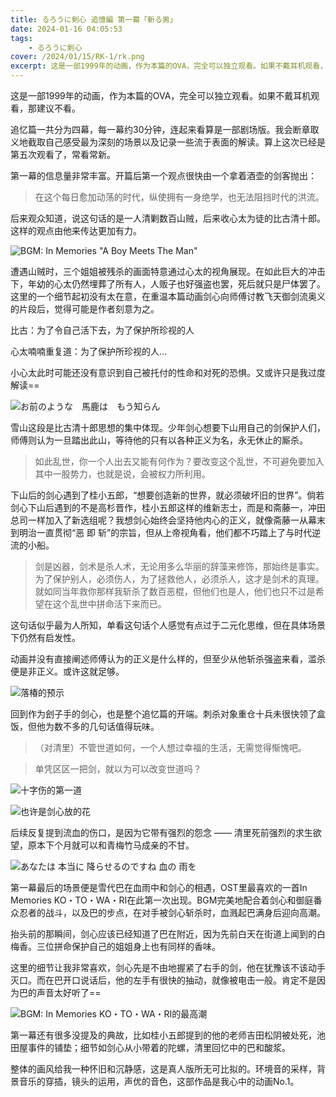 ```yaml
---
title: るろうに剣心 追憶編 第一幕「斬る男」
date: 2024-01-16 04:05:53
tags:
    - るろうに剣心
cover: /2024/01/15/RK-1/rk.png
excerpt: 这是一部1999年的动画，作为本篇的OVA，完全可以独立观看。如果不戴耳机观看，那建议不看...
---
```


这是一部1999年的动画，作为本篇的OVA，完全可以独立观看。如果不戴耳机观看，那建议不看。

追忆篇一共分为四幕，每一幕约30分钟，连起来看算是一部剧场版。我会断章取义地截取自己感受最为深刻的场景以及记录一些流于表面的解读。算上这次已经是第五次观看了，常看常新。

第一幕的信息量非常丰富。开篇后第一个观点很快由一个拿着酒壶的剑客抛出：

> 在这个每日愈加动荡的时代，纵使拥有一身绝学，也无法阻挡时代的洪流。

后来观众知道，说这句话的是一人清剿数百山贼，后来收心太为徒的比古清十郎。这样的观点由他来传达更加有力。

![BGM: In Memories "A Boy Meets The Man"](A_boy_meets_the_man.png) 

遭遇山贼时，三个姐姐被残杀的画面特意通过心太的视角展现。在如此巨大的冲击下，年幼的心太仍然埋葬了所有人，人贩子也好强盗也罢，死后就只是尸体罢了。这里的一个细节起初没有太在意，在重温本篇动画剑心向师傅讨教飞天御剑流奥义的片段后，觉得可能是作者刻意为之。

比古：为了令自己活下去，为了保护所珍视的人

心太喃喃重复道：为了保护所珍视的人...

小心太此时可能还没有意识到自己被托付的性命和对死的恐惧。又或许只是我过度解读==

![お前のような　馬鹿は　もう知らん](snow.png)

雪山这段是比古清十郎思想的集中体现。少年剑心想要下山用自己的剑保护人们，师傅则认为一旦踏出此山，等待他的只有以各种正义为名，永无休止的厮杀。

> 如此乱世，你一个人出去又能有何作为？要改变这个乱世，不可避免要加入其中一股势力，也就是说，会被权力所利用。

下山后的剑心遇到了桂小五郎，“想要创造新的世界，就必须破坏旧的世界”。倘若剑心下山后遇到的不是高杉晋作，桂小五郎这样的维新志士，而是和斋藤一，冲田总司一样加入了新选组呢？我想剑心始终会坚持他内心的正义，就像斋藤一从幕末到明治一直贯彻“恶 即 斩”的宗旨，但从上帝视角看，他们都不巧踏上了与时代逆流的小船。

> 剑是凶器，剑术是杀人术，无论用多么华丽的辞藻来修饰，那始终是事实。为了保护别人，必须伤人，为了拯救他人，必须杀人，这才是剑术的真理。就如同当年救你那样我斩杀了数百恶棍，但他们也是人，他们也只不过是希望在这个乱世中拼命活下来而已。

这句话似乎最为人所知，单看这句话个人感觉有点过于二元化思维，但在具体场景下仍然有启发性。

动画并没有直接阐述师傅认为的正义是什么样的，但至少从他斩杀强盗来看，滥杀便是非正义。或许这就足够。

![落椿的预示](kenshin.png)

回到作为刽子手的剑心，也是整个追忆篇的开端。刺杀对象重仓十兵未很快领了盒饭，但他为数不多的几句话值得玩味。

> （对清里）不管世道如何，一个人想过幸福的生活，无需觉得惭愧吧。

> 单凭区区一把剑，就以为可以改变世道吗？

![十字伤的第一道](scar.png)

![也许是剑心放的花](kiyosato.png)

后续反复提到流血的伤口，是因为它带有强烈的怨念 —— 清里死前强烈的求生欲望，原本下个月就可以和青梅竹马成亲的不甘。

![あなたは 本当に 降らせるのですね 血の 雨を](tomoe.png)

第一幕最后的场景便是雪代巴在血雨中和剑心的相遇，OST里最喜欢的一首In Memories KO・TO・WA・RI在此第一次出现。BGM完美地配合着剑心和御庭番众忍者的战斗，以及巴的步点，在对手被剑心斩杀时，血溅起巴满身后迎向高潮。

抬头前的那瞬间，剑心应该已经知道了巴在附近，因为先前白天在街道上闻到的白梅香。三位拼命保护自己的姐姐身上也有同样的香味。

这里的细节让我非常喜欢，剑心先是不由地握紧了右手的剑，他在犹豫该不该动手灭口。而在巴开口说话后，他的左手有很快的抽动，就像被电击一般。肯定不是因为巴的声音太好听了==

![BGM: In Memories KO・TO・WA・RI的最高潮](ken.png)

第一幕还有很多没提及的典故，比如桂小五郎提到的他的老师吉田松阴被处死，池田屋事件的铺垫；细节如剑心从小带着的陀螺，清里回忆中的巴和酸浆。

整体的画风给我一种怀旧和沉静感，这是真人版所无可比拟的。环境音的采样，背景音乐的穿插，镜头的运用，声优的音色，这部作品是我心中的动画No.1。